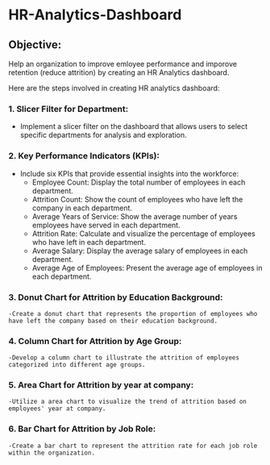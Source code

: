 # HR-Analytics-Dashboard


## Objective:
Help an organization to improve emloyee performance and imporove retention (reduce attrition) by creating an HR Analytics dashboard.

Here are the steps involved in creating HR analytics dashboard:

### 1. Slicer Filter for Department:
   - Implement a slicer filter on the dashboard that allows users to select specific departments for analysis and exploration.

### 2. Key Performance Indicators (KPIs):
   - Include six KPIs that provide essential insights into the workforce:
     - Employee Count: Display the total number of employees in each department.
     - Attrition Count: Show the count of employees who have left the company in each department.
     - Average Years of Service: Show the average number of years employees have served in each department.
     - Attrition Rate: Calculate and visualize the percentage of employees who have left in each department.
     - Average Salary: Display the average salary of employees in each department.
     - Average Age of Employees: Present the average age of employees in each department.
    
 ### 3. Donut Chart for Attrition by Education Background:
    -Create a donut chart that represents the proportion of employees who have left the company based on their education background.

 ### 4. Column Chart for Attrition by Age Group:
    -Develop a column chart to illustrate the attrition of employees categorized into different age groups.

 ### 5. Area Chart for Attrition by year at company:
    -Utilize a area chart to visualize the trend of attrition based on employees' year at company.

### 6. Bar Chart for Attrition by Job Role:
    -Create a bar chart to represent the attrition rate for each job role within the organization.
      
      
       
       
     
     
     
     
